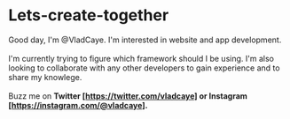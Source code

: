 # Lets-create-together

Good day, I'm @VladCaye.
I'm interested in website and app development.<br><br>
I'm currently trying to figure which framework should I be using.
I'm also looking to collaborate with any other developers to gain experience and to share my knowlege.<br><br>
Buzz me on <b>Twitter<b> [https://twitter.com/vladcaye] or <b>Instagram</b> [https://instagram.com/@vladcaye].
